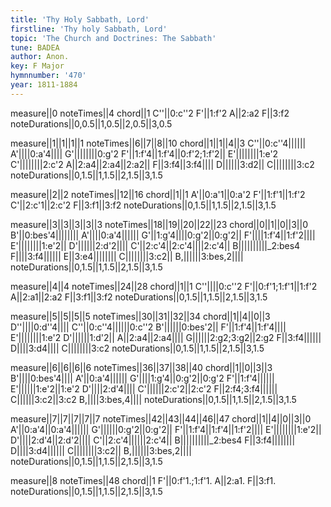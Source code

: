 ```yaml
---
title: 'Thy Holy Sabbath, Lord'
firstline: 'Thy holy Sabbath, Lord'
topic: 'The Church and Doctrines: The Sabbath'
tune: BADEA
author: Anon.
key: F Major
hymnnumber: '470'
year: 1811-1884
---
```

measure||0
noteTimes||4
chord||1
C''||0:c''2
F'||1:f'2
A||2:a2
F||3:f2
noteDurations||0,0.5||1,0.5||2,0.5||3,0.5

measure||1||1||1||1
noteTimes||6||7||8||10
chord||1||1||4||3
C''||0:c''4||||||
A'||||0:a'4||||
G'||||||||0:g'2
F'||1:f'4||1:f'4||0:f'2;1:f'2||
E'||||||||1:e'2
C'||||||||2:c'2
A||2:a4||2:a4||2:a2||
F||3:f4||3:f4||||
D||||||3:d2||
C||||||||3:c2
noteDurations||0,1.5||1,1.5||2,1.5||3,1.5

measure||2||2
noteTimes||12||16
chord||1||1
A'||0:a'1||0:a'2
F'||1:f'1||1:f'2
C'||2:c'1||2:c'2
F||3:f1||3:f2
noteDurations||0,1.5||1,1.5||2,1.5||3,1.5

measure||3||3||3||3||3
noteTimes||18||19||20||22||23
chord||0||1||0||3||0
B'||0:bes'4||||||||
A'||||0:a'4||||||
G'||1:g'4||||0:g'2||0:g'2||
F'||||1:f'4||1:f'2||||
E'||||||||1:e'2||
D'||||||2:d'2||||
C'||2:c'4||2:c'4||||2:c'4||
B||||||||||_2:bes4
F||||3:f4||||||
E||3:e4||||||||
C||||||||3:c2||
B,||||||3:bes,2||||
noteDurations||0,1.5||1,1.5||2,1.5||3,1.5

measure||4||4
noteTimes||24||28
chord||1||1
C''||||0:c''2
F'||0:f'1;1:f'1||1:f'2
A||2:a1||2:a2
F||3:f1||3:f2
noteDurations||0,1.5||1,1.5||2,1.5||3,1.5

measure||5||5||5||5
noteTimes||30||31||32||34
chord||1||4||0||3
D''||||0:d''4||||
C''||0:c''4||||||0:c''2
B'||||||0:bes'2||
F'||1:f'4||1:f'4||||
E'||||||||1:e'2
D'||||||1:d'2||
A||2:a4||2:a4||||
G||||||2:g2;3:g2||2:g2
F||3:f4||||||
D||||3:d4||||
C||||||||3:c2
noteDurations||0,1.5||1,1.5||2,1.5||3,1.5

measure||6||6||6||6
noteTimes||36||37||38||40
chord||1||0||3||3
B'||||0:bes'4||||
A'||0:a'4||||||
G'||||1:g'4||0:g'2||0:g'2
F'||1:f'4||||||
E'||||||1:e'2||1:e'2
D'||||2:d'4||||
C'||||||2:c'2||2:c'2
F||2:f4;3:f4||||||
C||||||3:c2||3:c2
B,||||3:bes,4||||
noteDurations||0,1.5||1,1.5||2,1.5||3,1.5

measure||7||7||7||7||7
noteTimes||42||43||44||46||47
chord||1||4||0||3||0
A'||0:a'4||0:a'4||||||
G'||||||0:g'2||0:g'2||
F'||1:f'4||1:f'4||1:f'2||||
E'||||||||1:e'2||
D'||||2:d'4||2:d'2||||
C'||2:c'4||||||2:c'4||
B||||||||||_2:bes4
F||3:f4||||||||
D||||3:d4||||||
C||||||||3:c2||
B,||||||3:bes,2||||
noteDurations||0,1.5||1,1.5||2,1.5||3,1.5

measure||8
noteTimes||48
chord||1
F'||0:f'1.;1:f'1.
A||2:a1.
F||3:f1.
noteDurations||0,1.5||1,1.5||2,1.5||3,1.5

